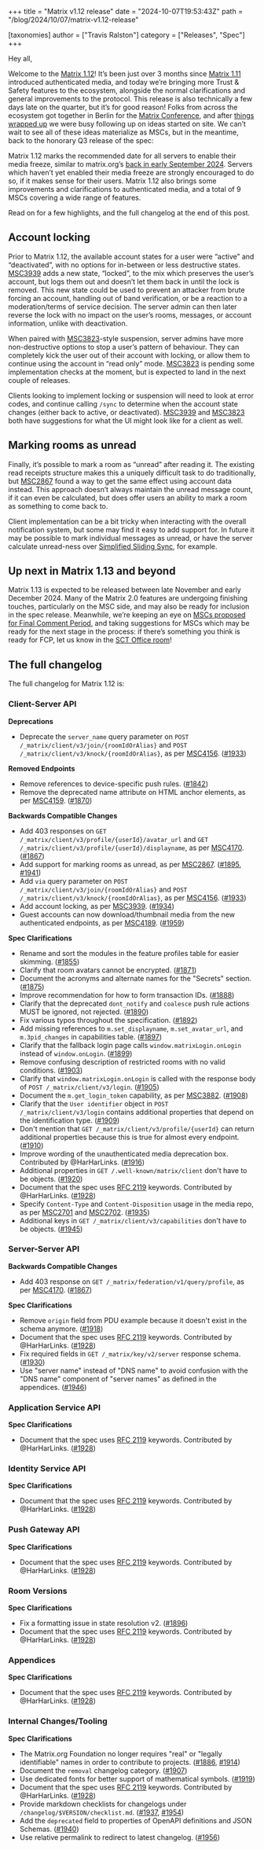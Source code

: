 +++
title = "Matrix v1.12 release"
date = "2024-10-07T19:53:43Z"
path = "/blog/2024/10/07/matrix-v1.12-release"

[taxonomies]
author = ["Travis Ralston"]
category = ["Releases", "Spec"]
+++

Hey all,

Welcome to the [Matrix 1.12](https://spec.matrix.org/v1.12/)! It’s been just over 3 months since [Matrix 1.11](https://matrix.org/blog/2024/06/20/matrix-v1.11-release/) introduced authenticated media, and today we’re bringing more Trust & Safety features to the ecosystem, alongside the normal clarifications and general improvements to the protocol. This release is also technically a few days late on the quarter, but it’s for good reason! Folks from across the ecosystem got together in Berlin for the [Matrix Conference](https://conference.matrix.org/), and after [things wrapped up](https://matrix.org/blog/2024/09/22/this-week-in-matrix-2024-09-22/#matrix-conference-2024) we were busy following up on ideas started on site. We can’t wait to see all of these ideas materialize as MSCs, but in the meantime, back to the honorary Q3 release of the spec:

Matrix 1.12 marks the recommended date for all servers to enable their media freeze, similar to matrix.org’s [back in early September 2024](https://matrix.org/blog/2024/06/26/sunsetting-unauthenticated-media/). Servers which haven’t yet enabled their media freeze are strongly encouraged to do so, if it makes sense for their users. Matrix 1.12 also brings some improvements and clarifications to authenticated media, and a total of 9 MSCs covering a wide range of features.

Read on for a few highlights, and the full changelog at the end of this post.

<!-- more -->

## Account locking

Prior to Matrix 1.12, the available account states for a user were “active” and “deactivated”, with no options for in-between or less destructive states. [MSC3939](https://github.com/matrix-org/matrix-spec-proposals/pull/3939) adds a new state, “locked”, to the mix which preserves the user’s account, but logs them out and doesn’t let them back in until the lock is removed. This new state could be used to prevent an attacker from brute forcing an account, handling out of band verification, or be a reaction to a moderation/terms of service decision. The server admin can then later reverse the lock with no impact on the user’s rooms, messages, or account information, unlike with deactivation.

When paired with [MSC3823](https://github.com/matrix-org/matrix-spec-proposals/pull/3823)-style suspension, server admins have more non-destructive options to stop a user’s pattern of behaviour. They can completely kick the user out of their account with locking, or allow them to continue using the account in “read only” mode. [MSC3823](https://github.com/matrix-org/matrix-spec-proposals/pull/3823) is pending some implementation checks at the moment, but is expected to land in the next couple of releases.

Clients looking to implement locking or suspension will need to look at error codes, and continue calling `/sync` to determine when the account state changes (either back to active, or deactivated). [MSC3939](https://github.com/matrix-org/matrix-spec-proposals/pull/3939) and [MSC3823](https://github.com/matrix-org/matrix-spec-proposals/pull/3823) both have suggestions for what the UI might look like for a client as well.


## Marking rooms as unread

Finally, it’s possible to mark a room as “unread” after reading it. The existing read receipts structure makes this a uniquely difficult task to do traditionally, but [MSC2867](https://github.com/matrix-org/matrix-spec-proposals/pull/2867) found a way to get the same effect using account data instead. This approach doesn’t always maintain the unread message count, if it can even be calculated, but does offer users an ability to mark a room as something to come back to.

Client implementation can be a bit tricky when interacting with the overall notification system, but some may find it easy to add support for. In future it may be possible to mark individual messages as unread, or have the server calculate unread-ness over [Simplified Sliding Sync](https://github.com/matrix-org/matrix-spec-proposals/pull/4186), for example.


## Up next in Matrix 1.13 and beyond

Matrix 1.13 is expected to be released between late November and early December 2024. Many of the Matrix 2.0 features are undergoing finishing touches, particularly on the MSC side, and may also be ready for inclusion in the spec release. Meanwhile, we’re keeping an eye on [MSCs proposed for Final Comment Period](https://github.com/matrix-org/matrix-spec-proposals/pulls?q=is%3Aopen+is%3Apr+label%3Aproposed-final-comment-period), and taking suggestions for MSCs which may be ready for the next stage in the process: if there’s something you think is ready for FCP, let us know in the [SCT Office room](https://matrix.to/#/#sct-office:matrix.org)!


## The full changelog

The full changelog for Matrix 1.12 is:


### Client-Server API

**Deprecations**

- Deprecate the `server_name` query parameter on `POST /_matrix/client/v3/join/{roomIdOrAlias}` and `POST /_matrix/client/v3/knock/{roomIdOrAlias}`, as per [MSC4156](https://github.com/matrix-org/matrix-spec-proposals/pull/4156). ([#1933](https://github.com/matrix-org/matrix-spec/issues/1933))

**Removed Endpoints**

- Remove references to device-specific push rules. ([#1842](https://github.com/matrix-org/matrix-spec/issues/1842))
- Remove the deprecated name attribute on HTML anchor elements, as per [MSC4159](https://github.com/matrix-org/matrix-spec-proposals/pull/4159). ([#1870](https://github.com/matrix-org/matrix-spec/issues/1870))

**Backwards Compatible Changes**

- Add 403 responses on `GET /_matrix/client/v3/profile/{userId}/avatar_url` and `GET /_matrix/client/v3/profile/{userId}/displayname`, as per [MSC4170](https://github.com/matrix-org/matrix-spec-proposals/pull/4170). ([#1867](https://github.com/matrix-org/matrix-spec/issues/1867))
- Add support for marking rooms as unread, as per [MSC2867](https://github.com/matrix-org/matrix-spec-proposals/pull/2867). ([#1895](https://github.com/matrix-org/matrix-spec/issues/1895), [#1941](https://github.com/matrix-org/matrix-spec/issues/1941))
- Add `via` query parameter on `POST /_matrix/client/v3/join/{roomIdOrAlias}` and `POST /_matrix/client/v3/knock/{roomIdOrAlias}`, as per [MSC4156](https://github.com/matrix-org/matrix-spec-proposals/pull/4156). ([#1933](https://github.com/matrix-org/matrix-spec/issues/1933))
- Add account locking, as per [MSC3939](https://github.com/matrix-org/matrix-spec-proposals/pull/3939). ([#1934](https://github.com/matrix-org/matrix-spec/issues/1934))
- Guest accounts can now download/thumbnail media from the new authenticated endpoints, as per [MSC4189](https://github.com/matrix-org/matrix-spec-proposals/pull/4189). ([#1959](https://github.com/matrix-org/matrix-spec/issues/1959))

**Spec Clarifications**

- Rename and sort the modules in the feature profiles table for easier skimming. ([#1855](https://github.com/matrix-org/matrix-spec/issues/1855))
- Clarify that room avatars cannot be encrypted. ([#1871](https://github.com/matrix-org/matrix-spec/issues/1871))
- Document the acronyms and alternate names for the "Secrets" section. ([#1875](https://github.com/matrix-org/matrix-spec/issues/1875))
- Improve recommendation for how to form transaction IDs. ([#1888](https://github.com/matrix-org/matrix-spec/issues/1888))
- Clarify that the deprecated `dont_notify` and `coalesce` push rule actions MUST be ignored, not rejected. ([#1890](https://github.com/matrix-org/matrix-spec/issues/1890))
- Fix various typos throughout the specification. ([#1892](https://github.com/matrix-org/matrix-spec/issues/1892))
- Add missing references to `m.set_displayname`, `m.set_avatar_url`, and `m.3pid_changes` in capabilities table. ([#1897](https://github.com/matrix-org/matrix-spec/issues/1897))
- Clarify that the fallback login page calls `window.matrixLogin.onLogin` instead of `window.onLogin`. ([#1899](https://github.com/matrix-org/matrix-spec/issues/1899))
- Remove confusing description of restricted rooms with no valid conditions. ([#1903](https://github.com/matrix-org/matrix-spec/issues/1903))
- Clarify that `window.matrixLogin.onLogin` is called with the response body of `POST /_matrix/client/v3/login`. ([#1905](https://github.com/matrix-org/matrix-spec/issues/1905))
- Document the `m.get_login_token` capability, as per [MSC3882](https://github.com/matrix-org/matrix-spec-proposals/pull/3882). ([#1908](https://github.com/matrix-org/matrix-spec/issues/1908))
- Clarify that the `User identifier` object in `POST /_matrix/client/v3/login` contains additional properties that depend on the identification type. ([#1909](https://github.com/matrix-org/matrix-spec/issues/1909))
- Don't mention that `GET /_matrix/client/v3/profile/{userId}` can return additional properties because this is true for almost every endpoint. ([#1910](https://github.com/matrix-org/matrix-spec/issues/1910))
- Improve wording of the unauthenticated media deprecation box. Contributed by @HarHarLinks. ([#1916](https://github.com/matrix-org/matrix-spec/issues/1916))
- Additional properties in `GET /.well-known/matrix/client` don't have to be objects. ([#1920](https://github.com/matrix-org/matrix-spec/issues/1920))
- Document that the spec uses [RFC 2119](https://datatracker.ietf.org/doc/html/rfc2119) keywords. Contributed by @HarHarLinks. ([#1928](https://github.com/matrix-org/matrix-spec/issues/1928))
- Specify `Content-Type` and `Content-Disposition` usage in the media repo, as per [MSC2701](https://github.com/matrix-org/matrix-spec-proposals/pull/2701) and [MSC2702](https://github.com/matrix-org/matrix-spec-proposals/pull/2702). ([#1935](https://github.com/matrix-org/matrix-spec/issues/1935))
- Additional keys in `GET /_matrix/client/v3/capabilities` don't have to be objects. ([#1945](https://github.com/matrix-org/matrix-spec/issues/1945))


### Server-Server API

**Backwards Compatible Changes**

- Add 403 response on `GET /_matrix/federation/v1/query/profile`, as per [MSC4170](https://github.com/matrix-org/matrix-spec-proposals/pull/4170). ([#1867](https://github.com/matrix-org/matrix-spec/issues/1867))

**Spec Clarifications**

- Remove `origin` field from PDU example because it doesn't exist in the schema anymore. ([#1918](https://github.com/matrix-org/matrix-spec/issues/1918))
- Document that the spec uses [RFC 2119](https://datatracker.ietf.org/doc/html/rfc2119) keywords. Contributed by @HarHarLinks. ([#1928](https://github.com/matrix-org/matrix-spec/issues/1928))
- Fix required fields in `GET /_matrix/key/v2/server` response schema. ([#1930](https://github.com/matrix-org/matrix-spec/issues/1930))
- Use "server name" instead of "DNS name" to avoid confusion with the "DNS name" component of "server names" as defined in the appendices. ([#1946](https://github.com/matrix-org/matrix-spec/issues/1946))


### Application Service API

**Spec Clarifications**

- Document that the spec uses [RFC 2119](https://datatracker.ietf.org/doc/html/rfc2119) keywords. Contributed by @HarHarLinks. ([#1928](https://github.com/matrix-org/matrix-spec/issues/1928))


### Identity Service API

**Spec Clarifications**

- Document that the spec uses [RFC 2119](https://datatracker.ietf.org/doc/html/rfc2119) keywords. Contributed by @HarHarLinks. ([#1928](https://github.com/matrix-org/matrix-spec/issues/1928))


### Push Gateway API

**Spec Clarifications**

- Document that the spec uses [RFC 2119](https://datatracker.ietf.org/doc/html/rfc2119) keywords. Contributed by @HarHarLinks. ([#1928](https://github.com/matrix-org/matrix-spec/issues/1928))


### Room Versions

**Spec Clarifications**

- Fix a formatting issue in state resolution v2. ([#1896](https://github.com/matrix-org/matrix-spec/issues/1896))
- Document that the spec uses [RFC 2119](https://datatracker.ietf.org/doc/html/rfc2119) keywords. Contributed by @HarHarLinks. ([#1928](https://github.com/matrix-org/matrix-spec/issues/1928))


### Appendices

**Spec Clarifications**

- Document that the spec uses [RFC 2119](https://datatracker.ietf.org/doc/html/rfc2119) keywords. Contributed by @HarHarLinks. ([#1928](https://github.com/matrix-org/matrix-spec/issues/1928))


### Internal Changes/Tooling

**Spec Clarifications**

- The Matrix.org Foundation no longer requires "real" or "legally identifiable" names in order to contribute to projects. ([#1886](https://github.com/matrix-org/matrix-spec/issues/1886), [#1914](https://github.com/matrix-org/matrix-spec/issues/1914))
- Document the `removal` changelog category. ([#1907](https://github.com/matrix-org/matrix-spec/issues/1907))
- Use dedicated fonts for better support of mathematical symbols. ([#1919](https://github.com/matrix-org/matrix-spec/issues/1919))
- Document that the spec uses [RFC 2119](https://datatracker.ietf.org/doc/html/rfc2119) keywords. Contributed by @HarHarLinks. ([#1928](https://github.com/matrix-org/matrix-spec/issues/1928))
- Provide markdown checklists for changelogs under `/changelog/$VERSION/checklist.md`. ([#1937](https://github.com/matrix-org/matrix-spec/issues/1937), [#1954](https://github.com/matrix-org/matrix-spec/issues/1954))
- Add the `deprecated` field to properties of OpenAPI definitions and JSON Schemas. ([#1940](https://github.com/matrix-org/matrix-spec/issues/1940))
- Use relative permalink to redirect to latest changelog. ([#1956](https://github.com/matrix-org/matrix-spec/issues/1956))
